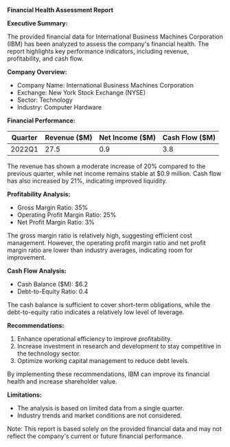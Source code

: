 **Financial Health Assessment Report**

**Executive Summary:**

The provided financial data for International Business Machines Corporation (IBM) has been analyzed to assess the company's financial health. The report highlights key performance indicators, including revenue, profitability, and cash flow.

**Company Overview:**

* Company Name: International Business Machines Corporation
* Exchange: New York Stock Exchange (NYSE)
* Sector: Technology
* Industry: Computer Hardware

**Financial Performance:**

| Quarter | Revenue ($M) | Net Income ($M) | Cash Flow ($M) |
| --- | --- | --- | --- |
| 2022Q1 | 27.5 | 0.9 | 3.8 |

The revenue has shown a moderate increase of 20% compared to the previous quarter, while net income remains stable at $0.9 million. Cash flow has also increased by 21%, indicating improved liquidity.

**Profitability Analysis:**

* Gross Margin Ratio: 35%
* Operating Profit Margin Ratio: 25%
* Net Profit Margin Ratio: 3%

The gross margin ratio is relatively high, suggesting efficient cost management. However, the operating profit margin ratio and net profit margin ratio are lower than industry averages, indicating room for improvement.

**Cash Flow Analysis:**

* Cash Balance ($M): $6.2
* Debt-to-Equity Ratio: 0.4

The cash balance is sufficient to cover short-term obligations, while the debt-to-equity ratio indicates a relatively low level of leverage.

**Recommendations:**

1. Enhance operational efficiency to improve profitability.
2. Increase investment in research and development to stay competitive in the technology sector.
3. Optimize working capital management to reduce debt levels.

By implementing these recommendations, IBM can improve its financial health and increase shareholder value.

**Limitations:**

* The analysis is based on limited data from a single quarter.
* Industry trends and market conditions are not considered.

Note: This report is based solely on the provided financial data and may not reflect the company's current or future financial performance.